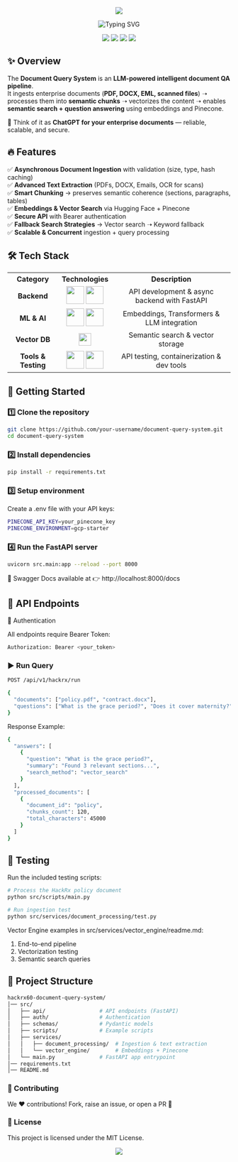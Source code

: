 <p align="center">
  <img src="https://capsule-render.vercel.app/api?type=waving&color=7928CA&height=200&section=header&text=%20Document%20Query%20System&fontSize=45&fontColor=ffffff&animation=fadeIn&fontAlignY=38" />
</p>

<p align="center">
  <img src="https://readme-typing-svg.herokuapp.com?font=Fira+Code&size=22&pause=1000&center=true&vCenter=true&width=700&lines=⚡+LLM-Powered+Document+Query+%26+Retrieval;🚀+Asynchronous+Document+Ingestion;🔍+Vector+Search+%7C+Semantic+QA;🛠️+Built+with+FastAPI+%26+Transformers" alt="Typing SVG" />
</p>

<p align="center">
  <img src="https://img.shields.io/badge/Python-3.10+-blue?logo=python&logoColor=white" />
  <img src="https://img.shields.io/badge/FastAPI-Framework-009688?logo=fastapi&logoColor=white" />
  <img src="https://img.shields.io/badge/LLM-Powered-purple?logo=openai&logoColor=white" />
  <img src="https://img.shields.io/badge/Status-Active-brightgreen?style=flat-square" />
</p>

## ✨ Overview  

The **Document Query System** is an **LLM-powered intelligent document QA pipeline**.  
It ingests enterprise documents (**PDF, DOCX, EML, scanned files**) ➝ processes them into **semantic chunks** ➝ vectorizes the content ➝ enables **semantic search + question answering** using embeddings and Pinecone.  

🔎 Think of it as **ChatGPT for your enterprise documents** — reliable, scalable, and secure.  

## 🔥 Features  

✅ **Asynchronous Document Ingestion** with validation (size, type, hash caching)  
✅ **Advanced Text Extraction** (PDFs, DOCX, Emails, OCR for scans)  
✅ **Smart Chunking** → preserves semantic coherence (sections, paragraphs, tables)  
✅ **Embeddings & Vector Search** via Hugging Face + Pinecone  
✅ **Secure API** with Bearer authentication  
✅ **Fallback Search Strategies** → Vector search ➝ Keyword fallback  
✅ **Scalable & Concurrent** ingestion + query processing  


## 🛠️ Tech Stack  

<table align="center">
  <tr>
    <th style="text-align:center">Category</th>
    <th style="text-align:center">Technologies</th>
    <th style="text-align:center">Description</th>
  </tr>
  <tr>
    <td align="center"><b>Backend</b></td>
    <td align="center">
      <img src="https://skillicons.dev/icons?i=python" height="40"/> 
      <img src="https://skillicons.dev/icons?i=fastapi" height="40"/>
    </td>
    <td align="center">API development & async backend with FastAPI</td>
  </tr>
  <tr>
    <td align="center"><b>ML & AI</b></td>
    <td align="center">
      <img src="https://skillicons.dev/icons?i=pytorch" height="40"/> 
      <img src="https://skillicons.dev/icons?i=huggingface" height="40"/>
    </td>
    <td align="center">Embeddings, Transformers & LLM integration</td>
  </tr>
  <tr>
    <td align="center"><b>Vector DB</b></td>
    <td align="center">
      <img src="https://img.shields.io/badge/Pinecone-Vector%20DB-0A192F?style=for-the-badge&logo=pinecone&logoColor=white" height="28"/>
    </td>
    <td align="center">Semantic search & vector storage</td>
  </tr>
  <tr>
    <td align="center"><b>Tools & Testing</b></td>
    <td align="center">
      <img src="https://skillicons.dev/icons?i=postman" height="40"/> 
      <img src="https://skillicons.dev/icons?i=docker" height="40"/>
    </td>
    <td align="center">API testing, containerization & dev tools</td>
  </tr>
</table>

## 🚀 Getting Started  

### 1️⃣ Clone the repository
```bash
git clone https://github.com/your-username/document-query-system.git
cd document-query-system
```
### 2️⃣ Install dependencies
```sh
pip install -r requirements.txt
``` 

### 3️⃣ Setup environment
Create a .env file with your API keys:
```sh
PINECONE_API_KEY=your_pinecone_key
PINECONE_ENVIRONMENT=gcp-starter
```
### 4️⃣ Run the FastAPI server
```sh
uvicorn src.main:app --reload --port 8000
```
📌 Swagger Docs available at 👉 http://localhost:8000/docs

## 📡 API Endpoints

🔑 Authentication

All endpoints require Bearer Token:
```sh
Authorization: Bearer <your_token>
```
### ▶️ Run Query
```sh
POST /api/v1/hackrx/run

{
  "documents": ["policy.pdf", "contract.docx"],
  "questions": ["What is the grace period?", "Does it cover maternity?"]
}

```
Response Example:
```sh
{
  "answers": [
    {
      "question": "What is the grace period?",
      "summary": "Found 3 relevant sections...",
      "search_method": "vector_search"
    }
  ],
  "processed_documents": [
    {
      "document_id": "policy",
      "chunks_count": 120,
      "total_characters": 45000
    }
  ]
}
```
## 🧪 Testing

Run the included testing scripts:

```sh
# Process the HackRx policy document
python src/scripts/main.py

# Run ingestion test
python src/services/document_processing/test.py
```

Vector Engine examples in src/services/vector_engine/readme.md:

1. End-to-end pipeline
2. Vectorization testing
3. Semantic search queries

## 📂 Project Structure

```sh
hackrx60-document-query-system/
│── src/
│   ├── api/                 # API endpoints (FastAPI)
│   ├── auth/                # Authentication
│   ├── schemas/             # Pydantic models
│   ├── scripts/             # Example scripts
│   ├── services/
│   │   ├── document_processing/  # Ingestion & text extraction
│   │   └── vector_engine/        # Embeddings + Pinecone
│   └── main.py              # FastAPI app entrypoint
│── requirements.txt
│── README.md

```

### 🤝 Contributing

We ❤️ contributions!
Fork, raise an issue, or open a PR 🚀

### 📜 License

This project is licensed under the MIT License.

<p align="center">
  <img src="https://capsule-render.vercel.app/api?type=waving&reversal=true&color=7928CA&height=120&section=footer&text=Made%20with%20%E2%9D%A4%EF%B8%8F%20for%20HackRx6.0&fontSize=28&fontColor=ffffff&animation=fadeIn&fontAlignY=70" />
</p>


